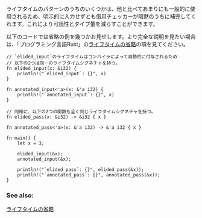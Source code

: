 <!-- Some lifetime patterns are overwelmingly common and so the borrow checker
will implicitly add them to save typing and to improve readability.
This process of implicit addition is called elision. Elision exists in Rust
solely because these patterns are common. -->
ライフタイムのパターンのうちのいくつかは、他と比べてあまりにも一般的に使用されるため、明示的に入力せずとも借用チェッカーが暗黙のうちに補完してくれます。これにより可読性とタイプ量を減らすことができます。


<!-- The following code shows a few examples of elision. For a more comprehensive
description of elision, see [lifetime elision][elision] in the book. -->
以下のコードでは省略の例を幾つかお見せします。より完全な説明を見たい場合は、「プログラミング言語Rust」の[ライフタイムの省略](elision-ja)の項を見てください。

``` rust,editable
// `elided_input`のライフタイムはコンパイラによって自動的に付与されるため
// 以下の2つは同一のライフタイムシグネチャを持つ。
fn elided_input(x: &i32) {
    println!("`elided_input`: {}", x)
}

fn annotated_input<'a>(x: &'a i32) {
    println!("`annotated_input`: {}", x)
}

// 同様に、以下の2つの関数も全く同じライフタイムシグネチャを持つ。
fn elided_pass(x: &i32) -> &i32 { x }

fn annotated_pass<'a>(x: &'a i32) -> &'a i32 { x }

fn main() {
    let x = 3;

    elided_input(&x);
    annotated_input(&x);

    println!("`elided_pass`: {}", elided_pass(&x));
    println!("`annotated_pass`: {}", annotated_pass(&x));
}

```

### See also:

[ライフタイムの省略][elision-ja]

[elision-ja]: https://rust-lang-ja.github.io/the-rust-programming-language-ja/1.6/book/lifetimes.html#ライフタイムの省略
